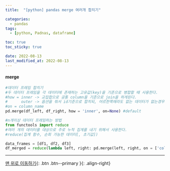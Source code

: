 ```yaml
---
title:  "[python] pandas merge 여러개 합치기" 

categories: 
  - pandas
tags:
  - [python, Padnas, dataframe]

toc: true
toc_sticky: true

date: 2022-08-13
last_modified_at: 2022-08-13
---
```




#### merge

~~~python
#데이터 프레임 합치기
#두 데이터 프레임을 각 데이터에 존재하는 고유값(key)을 기준으로 병합할 때 사용한다.
#how = inner -> 교집합으로 공통 column을 기준으로 join을 하게된다.
#      outer -> 옵션을 줘서 id기준으로 합치되, 어르한쪽에라도 없는 데이터가 없는경우 NaN값이 지정된다.
#on = column_name
pd.merge(df_left, df_right, how = 'inner', on=None) #default

#n개이상 데이터 프레임하는 방법
from functools import reduce
#여러 개의 데이터를 대상으로 주로 누적 집계를 내기 위해서 사용한다.
#reduce(집계 함수, 순회 가능한 데이터[, 초기값])

data_frames = [df1, df2, df3]
df_merged = reduce(lambda left, right: pd.merge(left, right, on = ['column_key'], how = 'outer'), data_frames)
~~~







---



[맨 위로 이동하기](#){: .btn .btn--primary }{: .align-right}